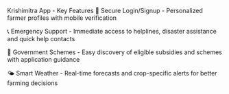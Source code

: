 Krishimitra App - Key Features
👤 Secure Login/Signup - Personalized farmer profiles with mobile verification

📞 Emergency Support - Immediate access to helplines, disaster assistance and quick help contacts

📑 Government Schemes - Easy discovery of eligible subsidies and schemes with application guidance

🌤️ Smart Weather - Real-time forecasts and crop-specific alerts for better farming decisions
